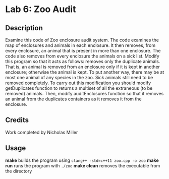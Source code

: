 # Lab 6: Zoo Audit

## Description
Examine this code of Zoo enclosure audit system. The code examines the map of enclosures and animals in each enclosure. It then removes, from every enclosure, an animal that is present in more than one enclosure. The code also removes from every enclosure the animals on a sick list. 
Modify this program so that it acts as follows: removes only the duplicate animals. That is, an animal is removed from an enclosure only if it is kept in another enclosure; otherwise the animal is kept. To put another way, there may be at most one animal of any species in the zoo. Sick animals still need to be removed completely. 
To carry out this modification you should modify getDuplicates function to returns a multiset of all the extraneous (to be removed) animals. Then, modify auditEnclosures function so that it removes an animal from the duplicates containers as it removes it from the enclosure. 

## Credits
Work completed by Nicholas Miller

## Usage
**make** builds the program using `clang++ -std=c++11 zoo.cpp -o zoo`
**make run** runs the program with `./zoo`
**make clean** removes the executable from the directory
